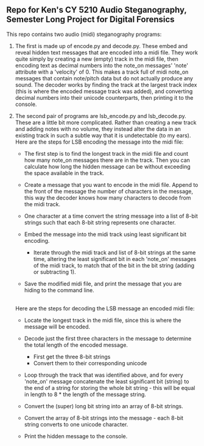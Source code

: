 ## Repo for Ken's CY 5210 Audio Steganography, Semester Long Project for Digital Forensics

This repo contains two audio (midi) steganography programs:

1. The first is made up of encode.py and decode.py. These embed and reveal hidden text messages that are encoded into a midi file. They work quite simply by creating a new (empty) track in the midi file, then encoding text as decimal numbers into the note_on messages' 'note' attribute with a 'velocity' of 0. This makes a track full of midi note_on messages that contain note/pitch data but do not actually produce any sound. The decoder works by finding the track at the largest track index (this is where the encoded message track was added), and converting decimal numbers into their unicode counterparts, then printing it to the console.

2. The second pair of programs are lsb_encode.py and lsb_decode.py. These are a little bit more complicated. Rather than creating a new track and adding notes with no volume, they instead alter the data in an existing track in such a subtle way that it is undetectable (to my ears). Here are the steps for LSB encoding the message into the midi file:

    * The first step is to find the longest track in the midi file and count how many note_on messages there are in the track. Then you can calculate how long the hidden message can be without exceeding the space available in the track.

    * Create a message that you want to encode in the midi file. Append to the front of the message the number of characters in the message, this way the decoder knows how many characters to decode from the midi track.

    * One character at a time convert the string message into a list of 8-bit strings such that each 8-bit string represents one character.

    * Embed the message into the midi track using least significant bit encoding.
        * Iterate through the midi track and list of 8-bit strings at the same time, altering the least significant bit in each 'note_on' messages of the midi track, to match that of the bit in the bit string (adding or subtracting 1).
    
    * Save the modified midi file, and print the message that you are hiding to the command line.<br><br>

    Here are the steps for decoding the LSB message an encoded midi file:

    * Locate the longest track in the midi file, since this is where the message will be encoded. 

    * Decode just the first three characters in the message to determine the total length of the encoded message.
        * First get the three 8-bit strings
        * Convert them to their corresponding unicode

    * Loop through the track that was identified above, and for every 'note_on' message concatenate the least significant bit (string) to the end of a string for storing the whole bit string - this will be equal in length to 8 * the length of the message string. 

    * Convert the (super) long bit string into an array of 8-bit strings. 

    * Convert the array of 8-bit strings into the message - each 8-bit string converts to one unicode character.

    * Print the hidden message to the console.


